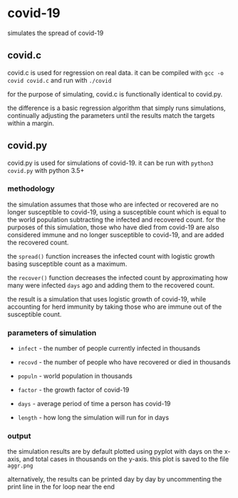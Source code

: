 # covid-19
simulates the spread of covid-19

## covid.c
covid.c is used for regression on real data. it can be compiled with `gcc -o covid covid.c` and run with `./covid`

for the purpose of simulating, covid.c is functionally identical to covid.py. 

the difference is a basic regression algorithm that simply runs simulations, continually adjusting the parameters until the results match the targets within a margin.

## covid.py
covid.py is used for simulations of covid-19. it can be run with `python3 covid.py` with python 3.5+

### methodology
the simulation assumes that those who are infected or recovered are no longer susceptible to covid-19, using a susceptible count which is equal to the world population subtracting the infected and recovered count. for the purposes of this simulation, those who have died from covid-19 are also considered immune and no longer susceptible to covid-19, and are added the recovered count.

the `spread()` function increases the infected count with logistic growth basing susceptible count as a maximum.

the `recover()` function decreases the infected count by approximating how many were infected `days` ago and adding them to the recovered count.

the result is a simulation that uses logistic growth of covid-19, while accounting for herd immunity by taking those who are immune out of the susceptible count.

### parameters of simulation 
* `infect` - the number of people currently infected in thousands

* `recovd` - the number of people who have recovered or died in thousands

* `populn` - world population in thousands 

* `factor` - the growth factor of covid-19

* `days` - average period of time a person has covid-19

* `length` - how long the simulation will run for in days

### output
the simulation results are by default plotted using pyplot with days on the x-axis, and total cases in thousands on the y-axis. this plot is saved to the file `aggr.png`

alternatively, the results can be printed day by day by uncommenting the print line in the for loop near the end

